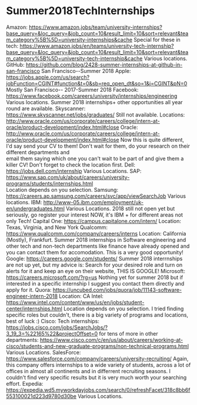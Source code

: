 # Summer2018TechInternships
Amazon: https://www.amazon.jobs/team/university-internships?base_query=&loc_query=&job_count=10&result_limit=10&sort=relevant&team_category%5B%5D=university-internships&cache
 Special for these in tech:
https://www.amazon.jobs/en/teams/university-tech-internship?base_query=&loc_query=&job_count=10&result_limit=10&sort=relevant&team_category%5B%5D=university-tech-internship&cache
   Various locations.
GitHub: https://github.com/blog/2428-summer-internships-at-github-in-san-francisco
  San Francisco--Summer 2018
Apple: https://jobs.apple.com/us/search?jobFunction=CGINT#function&t=0&sb=req_open_dt&so=1&j=CGINT&pN=0 
  Mostly San Francisco--  2017-Summer 2018
Facebook: https://www.facebook.com/careers/university/internships/engineering 
  Various locations. Summer 2018 internships+ other opportunities all year round are available.
Skyscanner: https://www.skyscanner.net/jobs/graduates/
   Still not available. Locations: http://www.oracle.com/us/corporate/careers/college/intern-at-oracle/product-development/index.html#close
Oracle: http://www.oracle.com/us/corporate/careers/college/intern-at-oracle/product-development/index.html#close
   Now this is quite different, I'd say send your CV to them! Don't wait for them, do your research on their different departments and   
   email them saying which one you can't wait to be part of and give them a killer CV! Don't forget to check the location first.
Dell: https://jobs.dell.com/internship
    Various Locations.
SAP: https://www.sap.com/uk/about/careers/university-programs/students/internships.html    
    Location depends on you selection.
Samsung: https://careers.ap.samsung.com/careers/svc/app/viewSearchJob
    Various locations.
IBM: http://www-05.ibm.com/employment/uk-en/undergraduates.html
    Various Locations. 2018 still not open yet but seriously, go register your interest NOW, it's IBM + for different areas not only Tech! 
Capital One: https://campus.capitalone.com/intern/
    Location: Texas, Virginia, and New York
Qualcomm: https://www.qualcomm.com/company/careers/interns
    Location: California (Mostly), Frankfurt. Summer 2018 internships in Software engineering and other tech and non-tech departments like finance have already opened and you can contact them for accomodation. This is a very good opportunity!
Google: https://careers.google.com/students/
    Summer 2018 interrnships are not up yet, but my advice is: Search for your desired role and turn on alerts for it and keep an eye on their website, THIS IS GOOGLE! 
Microsoft: https://careers.microsoft.com/?rg=us
    Nothing yet for summer 2018 but if interested in a specific internship I suggest you contact them directly and apply for it.
Quora: https://uncubed.com/jobs/quora/job/11143-software-engineer-intern-2018
   Location: CA
Intel: https://www.intel.com/content/www/us/en/jobs/student-center/internships.html
   Location depends on you selection. I tried finding specific roles but couldn't, there is a big variety of programs and locations, best of luck :)
Cisco: Tech internships: https://jobs.cisco.com/jobs/SearchJobs/?3_19_3=%22165%22&projectOffset=0
 for tens of more in other departments: https://www.cisco.com/c/en/us/about/careers/working-at-cisco/students-and-new-graduate-programs/non-technical-programs.html
   Various Locations.
SalesForce: https://www.salesforce.com/company/careers/university-recruiting/
   Again, this company offers internships to a wide variety of students, across a lot of offices in almost all continents and in differrent recruiting seasons. I couldn't find very specific results but it is very much worth your searching effort. 
Expedia: https://expedia.wd5.myworkdayjobs.com/search/0/refreshFacet/318c8bb6f553100021d223d9780d30be
   Various Locations.
